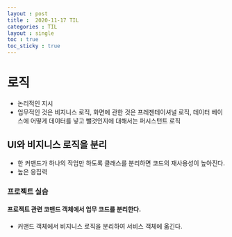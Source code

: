 ```yaml
---
layout : post
title :  2020-11-17 TIL
categories : TIL
layout : single
toc : true 
toc_sticky : true
---
```


# 로직
- 논리적인 지시
- 업무적인 것은 비지니스 로직, 화면에 관한 것은 프레젠테이셔널 로직, 데이터 베이스에 어떻게 데이터를 넣고 뺄것인지에 대해서는 퍼시스턴트 로직

## UI와 비지니스 로직을 분리
- 한 커맨드가 하나의 작업만 하도록 클래스를 분리하면 코드의 재사용성이 높아진다.
- 높은 응집력

### 프로젝트 실습

#### 프로젝트 관련 코맨드 객체에서 업무 코드를 분리한다.
- 커맨드 객체에서 비지니스 로직을 분리하여 서비스 객체에 옮긴다.